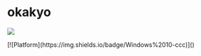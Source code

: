 # okakyo
<p>
<a href="https://twitter.com/31415O_Kyo" target="_blank"><img src="https://img.shields.io/twitter/follow/31415O_Kyo.svg?style=social&label=Follow"></a></p>
[![Platform](https://img.shields.io/badge/Windows%2010-ccc)]()

